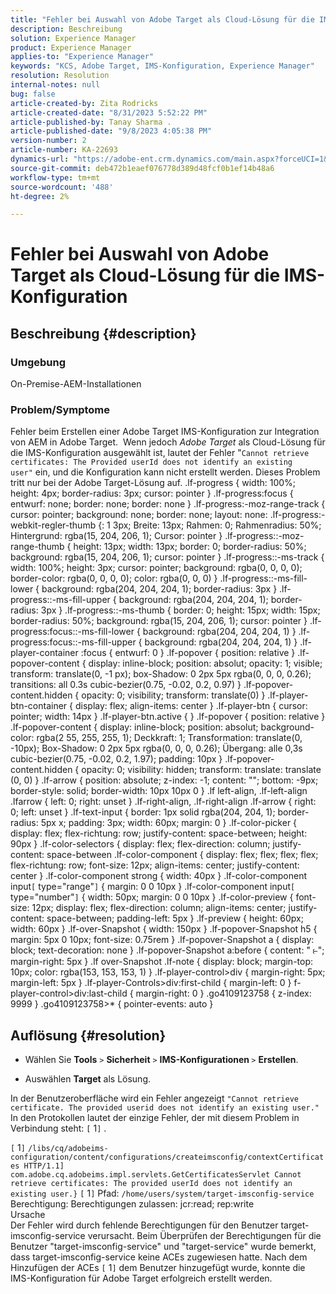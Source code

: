 ```yaml
---
title: "Fehler bei Auswahl von Adobe Target als Cloud-Lösung für die IMS-Konfiguration"
description: Beschreibung
solution: Experience Manager
product: Experience Manager
applies-to: "Experience Manager"
keywords: "KCS, Adobe Target, IMS-Konfiguration, Experience Manager"
resolution: Resolution
internal-notes: null
bug: false
article-created-by: Zita Rodricks
article-created-date: "8/31/2023 5:52:22 PM"
article-published-by: Tanay Sharma .
article-published-date: "9/8/2023 4:05:38 PM"
version-number: 2
article-number: KA-22693
dynamics-url: "https://adobe-ent.crm.dynamics.com/main.aspx?forceUCI=1&pagetype=entityrecord&etn=knowledgearticle&id=f23ed61f-2748-ee11-be6d-6045bd0061cb"
source-git-commit: deb472b1eaef076778d389d48fcf0b1ef14b48a6
workflow-type: tm+mt
source-wordcount: '488'
ht-degree: 2%

---
```


# Fehler bei Auswahl von Adobe Target als Cloud-Lösung für die IMS-Konfiguration

## Beschreibung {#description}


### Umgebung

On-Premise-AEM-Installationen

### Problem/Symptome

Fehler beim Erstellen einer Adobe Target IMS-Konfiguration zur Integration von AEM in Adobe Target.  Wenn jedoch *Adobe Target* als Cloud-Lösung für die IMS-Konfiguration ausgewählt ist, lautet der Fehler &quot;`Cannot retrieve certificates: The Provided userId does not identify an existing user"` ein, und die Konfiguration kann nicht erstellt werden. Dieses Problem tritt nur bei der Adobe Target-Lösung auf. .lf-progress { width: 100%; height: 4px; border-radius: 3px; cursor: pointer } .lf-progress:focus { entwurf: none; border: none; border: none } .lf-progress:-moz-range-track { cursor: pointer; background: none; border: none; layout: none: .lf-progress:-webkit-regler-thumb {: 1 3px; Breite: 13px; Rahmen: 0; Rahmenradius: 50%; Hintergrund: rgba(15, 204, 206, 1); Cursor: pointer } .lf-progress::-moz-range-thumb { height: 13px; width: 13px; border: 0; border-radius: 50%; background: rgba(15, 204, 206, 1); cursor: pointer } .lf-progress::-ms-track { width: 100%; height: 3px; cursor: pointer; background: rgba(0, 0, 0, 0); border-color: rgba(0, 0, 0, 0); color: rgba(0, 0, 0) } .lf-progress::-ms-fill-lower { background: rgba(204, 204, 204, 1); border-radius: 3px } .lf-progress::-ms-fill-upper { background: rgba(204, 204, 204, 1); border-radius: 3px } .lf-progress::-ms-thumb { border: 0; height: 15px; width: 15px; border-radius: 50%; background: rgba(15, 204, 206, 1); cursor: pointer } .lf-progress:focus::-ms-fill-lower { background: rgba(204, 204, 204, 1) } .lf-progress:focus::-ms-fill-upper { background: rgba(204, 204, 204, 1) } .lf-player-container :focus { entwurf: 0 } .lf-popover { position: relative } .lf-popover-content { display: inline-block; position: absolut; opacity: 1; visible; transform: translate(0, -1 px); box-Shadow: 0 2px 5px rgba(0, 0, 0, 0.26); transitions: all 0.3s cubic-bezier(0.75, -0.02, 0.2, 0.97) } .lf-popover-content.hidden { opacity: 0; visibility; transform: translate(0) } .lf-player-btn-container { display: flex; align-items: center } .lf-player-btn { cursor: pointer; width: 14px } .lf-player-btn.active { } .lf-popover { position: relative } .lf-popover-content { display: inline-block; position: absolut; background-color: rgba(2 55, 255, 255, 1); Deckkraft: 1; Transformation: translate(0, -10px); Box-Shadow: 0 2px 5px rgba(0, 0, 0, 0.26); Übergang: alle 0,3s cubic-bezier(0.75, -0.02, 0.2, 1.97); padding: 10px } .lf-popover-content.hidden { opacity: 0; visibility: hidden; transform: translate: translate (0, 0) } .lf-arrow { position: absolute; z-index: -1; content: &quot;&quot;; bottom: -9px; border-style: solid; border-width: 10px 10px 0 } .lf left-align, .lf-left-align .lfarrow { left: 0; right: unset } .lf-right-align, .lf-right-align .lf-arrow { right: 0; left: unset } .lf-text-input { border: 1px solid rgba(204, 204, 1); border-radius: 5px x; padding: 3px; width: 60px; margin: 0 } .lf-color-picker { display: flex; flex-richtung: row; justify-content: space-between; height: 90px } .lf-color-selectors { display: flex; flex-direction: column; justify-content: space-between .lf-color-component { display: flex; flex; flex; flex; flex-richtung: row; font-size: 12px; align-items: center; justify-content: center } .lf-color-component strong { width: 40px } .lf-color-component input`[` type=&quot;range&quot;`]`  { margin: 0 0 10px } .lf-color-component input`[` type=&quot;number&quot;`]`  { width: 50px; margin: 0 0 10px } .lf-color-preview { font-size: 12px; display: flex; flex-direction: column; align-items: center; justify-content: space-between; padding-left: 5px } .lf-preview { height: 60px; width: 60px } .lf-over-Snapshot { width: 150px } .lf-popover-Snapshot h5 { margin: 5px 0 10px; font-size: 0.75rem } .lf-popover-Snapshot a { display: block; text-decoration: none } .lf-popover-Snapshot a:before { content: &quot; ⥼&quot;; margin-right: 5px } .lf over-Snapshot .lf-note { display: block; margin-top: 10px; color: rgba(153, 153, 153, 1) } .lf-player-control>div { margin-right: 5px; margin-left: 5px } .lf-player-Controls>div:first-child { margin-left: 0 } f-player-control>div:last-child { margin-right: 0 } .go4109123758 { z-index: 9999 } .go4109123758>\* { pointer-events: auto }








## Auflösung {#resolution}


- Wählen Sie <b>Tools</b> `>`  <b>Sicherheit</b> `>`  <b>IMS-Konfigurationen </b>`>`  <b>Erstellen</b>.


- Auswählen <b>Target</b> als Lösung.


In der Benutzeroberfläche wird ein Fehler angezeigt `"Cannot retrieve certificate. The provided userid does not identify an existing user."` In den Protokollen lautet der einzige Fehler, der mit diesem Problem in Verbindung steht: `[` 1`]` .

`[` 1`]`  `/libs/cq/adobeims-configuration/content/configurations/createimsconfig/contextCertificates HTTP/1.1]  com.adobe.cq.adobeims.impl.servlets.GetCertificatesServlet Cannot retrieve certificates: The provided userId does not identify an existing user.}` `[` 1`]`  Pfad: `/home/users/system/target-imsconfig-service` Berechtigung: Berechtigungen zulassen: jcr:read; rep:write
<br>Ursache<br>
Der Fehler wird durch fehlende Berechtigungen für den Benutzer target-imsconfig-service verursacht. Beim Überprüfen der Berechtigungen für die Benutzer &quot;target-imsconfig-service&quot; und &quot;target-service&quot; wurde bemerkt, dass target-imsconfig-service keine ACEs zugewiesen hatte. Nach dem Hinzufügen der ACEs `[` 1`]`  dem Benutzer hinzugefügt wurde, konnte die IMS-Konfiguration für Adobe Target erfolgreich erstellt werden.
